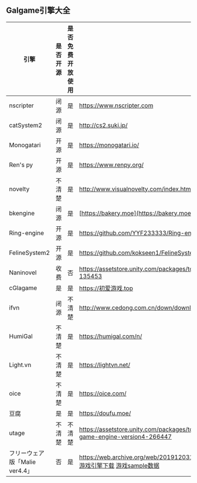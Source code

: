 ## Galgame引擎大全


| 引擎       | 是否开源 | 是否免费开放使用 | 官网                                      |
| ------------ | ---------- | ----------------- | ------------------------------------------ |
| nscripter  | 闭源     | 是               | https://www.nscripter.com                 |
| catSystem2 | 闭源     | 是               | http://cs2.suki.jp/                       |
| Monogatari | 开源     | 是               | https://monogatari.io/                    |
| Ren's py   | 开源     | 是               | https://www.renpy.org/                    |
| novelty    | 不清楚   | 是               | http://www.visualnovelty.com/index.html   |
| bkengine   | 闭源     | 是               | [https://bakery.moe](https://bakery.moe/) |
| Ring-engine| 开源     | 是               | https://github.com/YYF233333/Ring-engine |
| FelineSystem2 | 开源 | 是                | https://github.com/kokseen1/FelineSystem2|
| Naninovel | 收费| 否 | https://assetstore.unity.com/packages/tools/game-toolkits/naninovel-visual-novel-engine-135453 |
|cGlagame | 是 | 是 |https://初爱游戏.top|
| ifvn | 闭源 | 不清楚 | http://www.cedong.com.cn/down/download_vn.html|
| HumiGal | 不清楚 | 是 | https://humigal.com/n/|
| Light.vn | 不清楚 | 是 | https://lightvn.net/|
| oice | 不清楚 | 是 | https://oice.com/ |
| 豆腐 | 是 | 是 | https://doufu.moe/|
| utage |  不清楚 | 不清楚|https://assetstore.unity.com/packages/tools/game-toolkits/utage4-for-unity-text-adventure-game-engine-version4-266447 |
| フリーウェア版「Malie ver4.4」| 否 | 是 | https://web.archive.org/web/20191203192939/http://www.light.gr.jp/light/download/freeware.html [游戏引擎下载](https://wwzs.lanzouu.com/ie45G384sked) [游戏sample数据](https://wwzs.lanzouu.com/ijCDj384skod) |